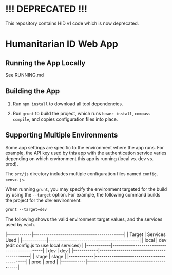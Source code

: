 # !!! DEPRECATED !!!

This repository contains HID v1 code which is now deprecated.

# Humanitarian ID Web App

## Running the App Locally

See RUNNING.md

## Building the App

1. Run `npm install` to download all tool dependencies.

1. Run `grunt` to build the project, which runs `bower install`, `compass compile`, and copies configuration files into place.

## Supporting Multiple Environments

Some app settings are specific to the environment where the app runs. For example, the API key used by this app with the authentication service varies depending on which environment this app is running (local vs. dev vs. prod).

The `src/js` directory includes multiple configuration files named `config.<env>.js`.

When running `grunt`, you may specify the environment targeted for the build by using the `--target` option. For example, the following command builds the project for the *dev* environment:

```
grunt --target=dev
```

The following shows the valid environment target values, and the services used by each.

|------------|--------------------------------------------|
| Target     | Services Used                              |
|------------|--------------------------------------------|
| local      | dev (edit config.js to use local services) |
|------------|--------------------------------------------|
| dev        | dev                                        |
|------------|--------------------------------------------|
| stage      | stage                                      |
|------------|--------------------------------------------|
| prod       | prod                                       |
|------------|--------------------------------------------|
